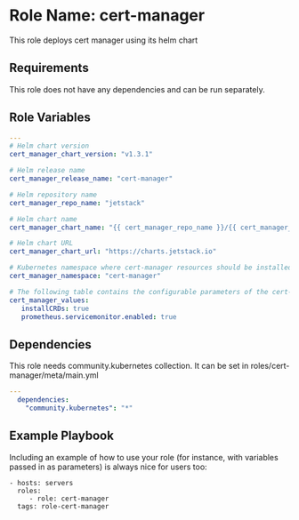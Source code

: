 Role Name: cert-manager
=========

This role deploys cert manager using its helm chart

Requirements
------------

This role does not have any dependencies and can be run separately.

Role Variables
--------------

```yaml
---
# Helm chart version
cert_manager_chart_version: "v1.3.1"

# Helm release name
cert_manager_release_name: "cert-manager"

# Helm repository name
cert_manager_repo_name: "jetstack"

# Helm chart name
cert_manager_chart_name: "{{ cert_manager_repo_name }}/{{ cert_manager_release_name }}"

# Helm chart URL
cert_manager_chart_url: "https://charts.jetstack.io"

# Kubernetes namespace where cert-manager resources should be installed
cert_manager_namespace: "cert-manager"

# The following table contains the configurable parameters of the cert-manager
cert_manager_values:
   installCRDs: true
   prometheus.servicemonitor.enabled: true
```

Dependencies
------------

This role needs community.kubernetes collection. It can be set in roles/cert-manager/meta/main.yml
```yaml
---
  dependencies:
    "community.kubernetes": "*"
```

Example Playbook
----------------

Including an example of how to use your role (for instance, with variables passed in as parameters) is always nice for users too:

    - hosts: servers
      roles:
         - role: cert-manager
      tags: role-cert-manager
